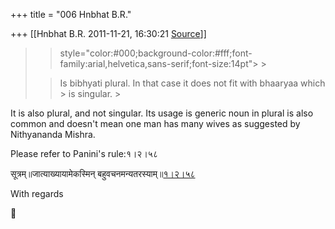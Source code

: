 +++
title = "006 Hnbhat B.R."

+++
[[Hnbhat B.R.	2011-11-21, 16:30:21 [Source](https://groups.google.com/g/samskrita/c/seFVja1wIvs)]]



> 
> >  style="color:#000;background-color:#fff;font-family:arial,helvetica,sans-serif;font-size:14pt"> >
> 
> > Is bibhyati plural. In that case it does not fit with bhaaryaa which > is singular. >
> 
> > 
> > 
> > 
> > 

  

It is also plural, and not singular. Its usage is generic noun in plural is also common and doesn't mean one man has many wives as suggested by Nithyananda Mishra.

  

Please refer to Panini's rule:१।२।५८

  

सूत्रम्॥जात्याख्यायामेकस्मिन् बहुवचनमन्यतरस्याम्॥[१।२।५८](http://sanskritdocuments.org/learning_tools/sarvanisutrani/GoToSutram/1.2.58)

  

With regards

  



